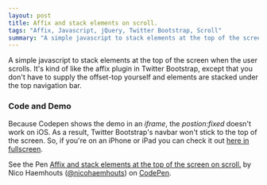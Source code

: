 ```yaml
---
layout: post
title: Affix and stack elements on scroll.
tags: "Affix, Javascript, jQuery, Twitter Bootstrap, Scroll"
summary: "A simple javascript to stack elements at the top of the screen when the user scrolls."
---
```


A simple javascript to stack elements at the top of the screen when the user scrolls. It's kind of like the affix plugin
in Twitter Bootstrap, except that you don't have to supply the offset-top yourself and elements are stacked under the top
navigation bar. 

### Code and Demo

Because Codepen shows the demo in an *iframe*, the *postion:fixed* doesn't work on iOS. As a result, Twitter Bootstrap's navbar won't
stick to the top of the screen. So, if you're on an iPhone or iPad you can check it out [here in fullscreen](http://s.codepen.io/nicohaemhouts/debug/YPBLzB).

<p data-height="400" data-theme-id="0" data-slug-hash="YPBLzB" data-default-tab="result" data-user="nicohaemhouts" class='codepen'>See the Pen <a href='http://codepen.io/nicohaemhouts/pen/YPBLzB/'>Affix and stack elements at the top of the screen on scroll.</a> by Nico Haemhouts (<a href='http://codepen.io/nicohaemhouts'>@nicohaemhouts</a>) on <a href='http://codepen.io'>CodePen</a>.</p>
<script async src="//assets.codepen.io/assets/embed/ei.js"></script>